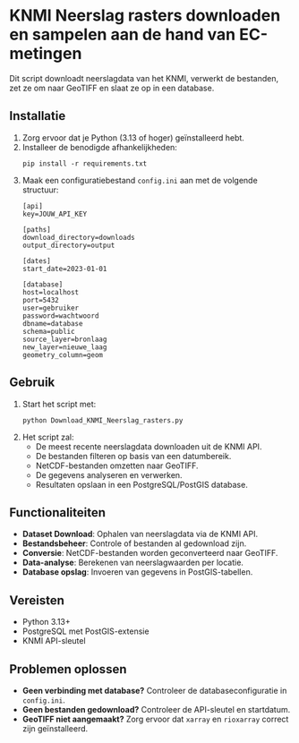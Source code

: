 # KNMI Neerslag rasters downloaden en sampelen aan de hand van EC-metingen

Dit script downloadt neerslagdata van het KNMI, verwerkt de bestanden, zet ze om naar GeoTIFF en slaat ze op in een database.

## Installatie

1. Zorg ervoor dat je Python (3.13 of hoger) geïnstalleerd hebt.
2. Installeer de benodigde afhankelijkheden:
   ```
   pip install -r requirements.txt
   ```
3. Maak een configuratiebestand `config.ini` aan met de volgende structuur:
   ```
   [api]
   key=JOUW_API_KEY

   [paths]
   download_directory=downloads
   output_directory=output

   [dates]
   start_date=2023-01-01

   [database]
   host=localhost
   port=5432
   user=gebruiker
   password=wachtwoord
   dbname=database
   schema=public
   source_layer=bronlaag
   new_layer=nieuwe_laag
   geometry_column=geom
   ```

## Gebruik

1. Start het script met:
   ```
   python Download_KNMI_Neerslag_rasters.py
   ```
2. Het script zal:
   - De meest recente neerslagdata downloaden uit de KNMI API.
   - De bestanden filteren op basis van een datumbereik.
   - NetCDF-bestanden omzetten naar GeoTIFF.
   - De gegevens analyseren en verwerken.
   - Resultaten opslaan in een PostgreSQL/PostGIS database.

## Functionaliteiten

- **Dataset Download**: Ophalen van neerslagdata via de KNMI API.
- **Bestandsbeheer**: Controle of bestanden al gedownload zijn.
- **Conversie**: NetCDF-bestanden worden geconverteerd naar GeoTIFF.
- **Data-analyse**: Berekenen van neerslagwaarden per locatie.
- **Database opslag**: Invoeren van gegevens in PostGIS-tabellen.

## Vereisten

- Python 3.13+
- PostgreSQL met PostGIS-extensie
- KNMI API-sleutel

## Problemen oplossen

- **Geen verbinding met database?** Controleer de databaseconfiguratie in `config.ini`.
- **Geen bestanden gedownload?** Controleer de API-sleutel en startdatum.
- **GeoTIFF niet aangemaakt?** Zorg ervoor dat `xarray` en `rioxarray` correct zijn geïnstalleerd.

